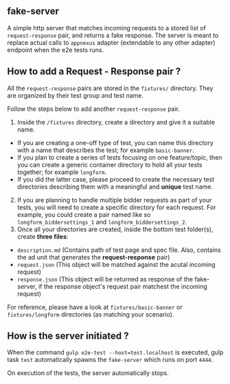 ## fake-server

A simple http server that matches incoming requests to a stored list of `request-response` pair, and returns a fake response. The server is meant to replace actual calls to `appnexus` adapter (extendable to any other adapter) endpoint when the e2e tests runs.


## How to add a Request - Response pair ?

All the `request-response` pairs are stored in the `fixtures/` directory. They are organized by their test group and test name.

Follow the steps below to add another `request-response` pair.

1. Inside the `/fixtures` directory, create a directory and give it a suitable name.
  - If you are creating a one-off type of test, you can name this directory with a name that describes the test; for example `basic-banner`.
  - If you plan to create a series of tests focusing on one feature/topic, then you can create a generic container directory to hold all your tests together; for example `longform`.
  - If you did the latter case, please proceed to create the necessary test directories describing them with a meaningful and **unique** test name.
2. If you are planning to handle multiple bidder requests as part of your tests, you will need to create a specific directory for each request.  For example, you could create a pair named like so `longform_biddersettings_1` and `longform_biddersettings_2`.
3. Once all your directories are created, inside the bottom test folder(s), create **three files**:
  - `description.md` (Contains path of test page and spec file. Also, contains the ad unit that generates the **request-response** pair)
  - `request.json` (This object will be matched against the acutal incoming request)
  - `response.json` (This object will be returned as response of the fake-server, if the response object's request pair matchest the incoming request)

For reference, please have a look at `fixtures/basic-banner` or `fixtures/longform` directories (as matching your scenario).

## How is the server initiated ?

When the command `gulp e2e-test --host=test.localhost` is executed, gulp task `test` automatically spawns the `fake-server` which runs on port `4444`.

On execution of the tests, the server automatically stops.